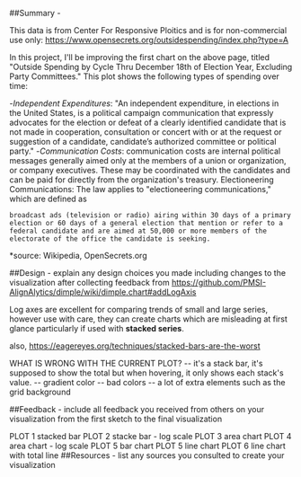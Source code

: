 
##Summary -

This data is from Center For Responsive Ploitics and is for non-commercial use only:
https://www.opensecrets.org/outsidespending/index.php?type=A

In this project, I'll be improving the first chart on the above page, titled "Outside Spending by Cycle Thru December 18th of Election Year, Excluding Party Committees." This plot shows the following types of spending over time:

-*Independent Expenditures*: "An independent expenditure, in elections in the United States, is a political campaign communication that expressly advocates for the election or defeat of a clearly identified candidate that is not made in cooperation, consultation or concert with or at the request or suggestion of a candidate, candidate’s authorized committee or political party."
-*Communication Costs*: communication costs are internal political messages generally aimed only at the members of a union or organization, or company executives. These may be coordinated with the candidates and can be paid for directly from the organization's treasury.
Electioneering Communications: The law applies to "electioneering communications," which are defined as

	broadcast ads (television or radio) airing within 30 days of a primary election or 60 days of a general election that mention or refer to a federal candidate and are aimed at 50,000 or more members of the electorate of the office the candidate is seeking.
*source: Wikipedia, OpenSecrets.org



##Design - explain any design choices you made including changes to the visualization after collecting feedback
from https://github.com/PMSI-AlignAlytics/dimple/wiki/dimple.chart#addLogAxis

 Log axes are excellent for comparing trends of small and large series, however use with care, they can create charts which are misleading at first glance particularly if used with **stacked series**.

 also, https://eagereyes.org/techniques/stacked-bars-are-the-worst

WHAT IS WRONG WITH THE CURRENT PLOT?
	-- it's a stack bar, it's supposed to show the total but when hovering, it only shows each stack's value.
	-- gradient color
	-- bad colors
	-- a lot of extra elements such as the grid background



##Feedback - include all feedback you received from others on your visualization from the first sketch to the final visualization


PLOT 1 stacked bar 
PLOT 2 stacke bar - log scale
PLOT 3 area chart
PLOT 4 area chart - log scale
PLOT 5 bar chart 
PLOT 5 line chart
PLOT 6 line chart with total line
##Resources - list any sources you consulted to create your visualization




